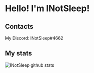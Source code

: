 # Hello! I'm INotSleep! 

## Contacts

My Discord: INotSleep#4662

## My stats
![INotSleep github stats](https://github-readme-stats.vercel.app/api?username=INotSleep&show_icons=true&theme=radical&include_all_commits=true&count_private=true)
